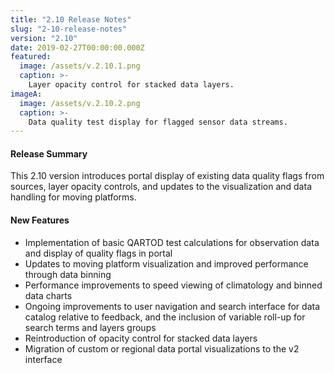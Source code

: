 ```yaml
---
title: "2.10 Release Notes"
slug: "2-10-release-notes"
version: "2.10"
date: 2019-02-27T00:00:00.000Z
featured:
  image: /assets/v.2.10.1.png
  caption: >-
    Layer opacity control for stacked data layers.
imageA:
  image: /assets/v.2.10.2.png
  caption: >-
    Data quality test display for flagged sensor data streams.
---
```


#### Release Summary

This 2.10 version introduces portal display of existing data quality flags from sources, layer opacity controls, and updates to the visualization and data handling for moving platforms. 


#### New Features

*  Implementation of basic QARTOD test calculations for observation data and display of quality flags in portal
*  Updates to moving platform visualization and improved performance through data binning 
*  Performance improvements to speed viewing of climatology and binned data charts
*  Ongoing improvements to user navigation and search interface for data catalog relative to feedback, and the inclusion of variable roll-up for search terms and layers groups
*  Reintroduction of opacity control for stacked data layers 
*  Migration of custom or regional data portal visualizations to the v2 interface

